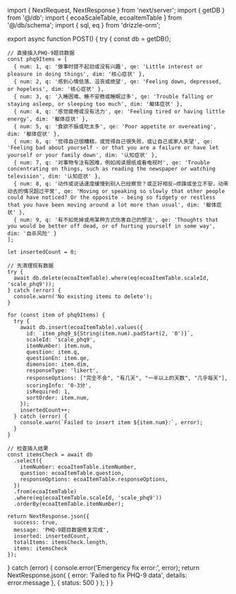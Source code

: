 import { NextRequest, NextResponse } from 'next/server';
import { getDB } from '@/db';
import { ecoaScaleTable, ecoaItemTable } from '@/db/schema';
import { sql, eq } from 'drizzle-orm';

export async function POST() {
  try {
    const db = getDB();
    
    // 直接插入PHQ-9题目数据
    const phq9Items = [
      { num: 1, q: '做事时提不起劲或没有兴趣', qe: 'Little interest or pleasure in doing things', dim: '核心症状' },
      { num: 2, q: '感到心情低落、沮丧或绝望', qe: 'Feeling down, depressed, or hopeless', dim: '核心症状' },
      { num: 3, q: '入睡困难、睡不安稳或睡眠过多', qe: 'Trouble falling or staying asleep, or sleeping too much', dim: '躯体症状' },
      { num: 4, q: '感觉疲倦或没有活力', qe: 'Feeling tired or having little energy', dim: '躯体症状' },
      { num: 5, q: '食欲不振或吃太多', qe: 'Poor appetite or overeating', dim: '躯体症状' },
      { num: 6, q: '觉得自己很糟糕，或觉得自己很失败，或让自己或家人失望', qe: 'Feeling bad about yourself - or that you are a failure or have let yourself or your family down', dim: '认知症状' },
      { num: 7, q: '对事物专注有困难，例如阅读报纸或看电视时', qe: 'Trouble concentrating on things, such as reading the newspaper or watching television', dim: '认知症状' },
      { num: 8, q: '动作或说话速度缓慢到别人已经察觉？或正好相反—烦躁或坐立不安，动来动去的情况超过平常', qe: 'Moving or speaking so slowly that other people could have noticed? Or the opposite - being so fidgety or restless that you have been moving around a lot more than usual', dim: '躯体症状' },
      { num: 9, q: '有不如死掉或用某种方式伤害自己的想法', qe: 'Thoughts that you would be better off dead, or of hurting yourself in some way', dim: '自杀风险' }
    ];

    let insertedCount = 0;
    
    // 先清理现有数据
    try {
      await db.delete(ecoaItemTable).where(eq(ecoaItemTable.scaleId, 'scale_phq9'));
    } catch (error) {
      console.warn('No existing items to delete');
    }
    
    for (const item of phq9Items) {
      try {
        await db.insert(ecoaItemTable).values({
          id: `item_phq9_${String(item.num).padStart(2, '0')}`,
          scaleId: 'scale_phq9',
          itemNumber: item.num,
          question: item.q,
          questionEn: item.qe,
          dimension: item.dim,
          responseType: 'likert',
          responseOptions: ["完全不会", "有几天", "一半以上的天数", "几乎每天"],
          scoringInfo: '0-3分',
          isRequired: 1,
          sortOrder: item.num,
        });
        insertedCount++;
      } catch (error) {
        console.warn(`Failed to insert item ${item.num}:`, error);
      }
    }

    // 检查插入结果
    const itemsCheck = await db
      .select({
        itemNumber: ecoaItemTable.itemNumber,
        question: ecoaItemTable.question,
        responseOptions: ecoaItemTable.responseOptions,
      })
      .from(ecoaItemTable)
      .where(eq(ecoaItemTable.scaleId, 'scale_phq9'))
      .orderBy(ecoaItemTable.itemNumber);

    return NextResponse.json({
      success: true,
      message: 'PHQ-9题目数据修复完成',
      inserted: insertedCount,
      totalItems: itemsCheck.length,
      items: itemsCheck
    });

  } catch (error) {
    console.error('Emergency fix error:', error);
    return NextResponse.json(
      { error: 'Failed to fix PHQ-9 data', details: error.message },
      { status: 500 }
    );
  }
}